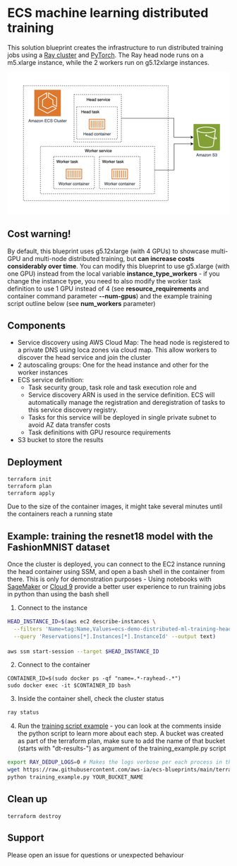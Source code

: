 # ECS machine learning distributed training

This solution blueprint creates the infrastructure to run distributed training jobs using a [Ray cluster](https://docs.ray.io/en/latest/cluster/getting-started.html) and [PyTorch](https://pytorch.org/). The Ray head node runs on a m5.xlarge instance, while the 2 workers run on g5.12xlarge instances.

![Solution architecture](docs/architecture.png)

## Cost warning!

By default, this blueprint uses g5.12xlarge (with 4 GPUs) to showcase multi-GPU and multi-node distributed training, but **can increase costs considerably over time**. You can modify this blueprint to use g5.xlarge (with one GPU) instead from the local variable **instance_type_workers** - if you change the instance type, you need to also modify the worker task definition to use 1 GPU instead of 4 (see **resource_requirements** and container command parameter **--num-gpus**) and the example training script outline below (see **num_workers** parameter)

## Components

* Service discovery using AWS Cloud Map: The head node is registered to a private DNS using loca zones via cloud map. This allow workers to discover the head service and join the cluster
* 2 autoscaling groups: One for the head instance and other for the worker instances
* ECS service definition:
    * Task security group, task role and task execution role and
    * Service discovery ARN is used in the service definition. ECS will automatically manage the registration and deregistration of tasks to this service discovery registry.
    * Tasks for this service will be deployed in single private subnet to avoid AZ data transfer costs
    * Task definitions with GPU resource requirements
* S3 bucket to store the results

## Deployment

```shell
terraform init
terraform plan
terraform apply
```

Due to the size of the container images, it might take several minutes until the containers reach a running state

## Example: training the resnet18 model with the FashionMNIST dataset

Once the cluster is deployed, you can connect to the EC2 instance running the head container using SSM, and open a bash shell in the container from there. This is only for demonstration purposes - Using notebooks with [SageMaker](https://aws.amazon.com/sagemaker/) or [Cloud 9](https://aws.amazon.com/cloud9/) provide a better user experience to run training jobs in python than using the bash shell

1. Connect to the instance
```bash
HEAD_INSTANCE_ID=$(aws ec2 describe-instances \
  --filters 'Name=tag:Name,Values=ecs-demo-distributed-ml-training-head' \
  --query 'Reservations[*].Instances[*].InstanceId' --output text)

aws ssm start-session --target $HEAD_INSTANCE_ID
```

2. Connect to the container
```
CONTAINER_ID=$(sudo docker ps -qf "name=.*-rayhead-.*")
sudo docker exec -it $CONTAINER_ID bash
```

3. Inside the container shell, check the cluster status
```bash
ray status
```

4. Run the [training script example](./training_example.py) - you can look at the comments inside the python script to learn more about each step.
A bucket was created as part of the terraform plan, make sure to add the name of that bucket (starts with "dt-results-") as argument of the training_example.py script

```bash
export RAY_DEDUP_LOGS=0 # Makes the logs verbose per each process in the training
wget https://raw.githubusercontent.com/aws-ia/ecs-blueprints/main/terraform/ec2-examples/distributed-ml-training/training_example.py
python training_example.py YOUR_BUCKET_NAME
```

## Clean up

```shell
terraform destroy
```


## Support

Please open an issue for questions or unexpected behaviour
